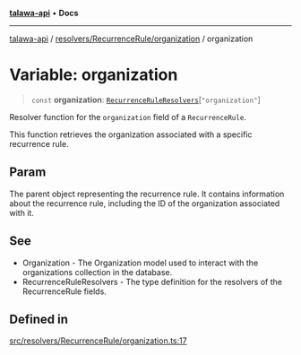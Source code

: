 [**talawa-api**](../../../../README.md) • **Docs**

***

[talawa-api](../../../../modules.md) / [resolvers/RecurrenceRule/organization](../README.md) / organization

# Variable: organization

> `const` **organization**: [`RecurrenceRuleResolvers`](../../../../types/generatedGraphQLTypes/type-aliases/RecurrenceRuleResolvers.md)\[`"organization"`\]

Resolver function for the `organization` field of a `RecurrenceRule`.

This function retrieves the organization associated with a specific recurrence rule.

## Param

The parent object representing the recurrence rule. It contains information about the recurrence rule, including the ID of the organization associated with it.

## See

 - Organization - The Organization model used to interact with the organizations collection in the database.
 - RecurrenceRuleResolvers - The type definition for the resolvers of the RecurrenceRule fields.

## Defined in

[src/resolvers/RecurrenceRule/organization.ts:17](https://github.com/PalisadoesFoundation/talawa-api/blob/6712e9940a5702665afc506fa9f6e9d7e1dc7991/src/resolvers/RecurrenceRule/organization.ts#L17)
